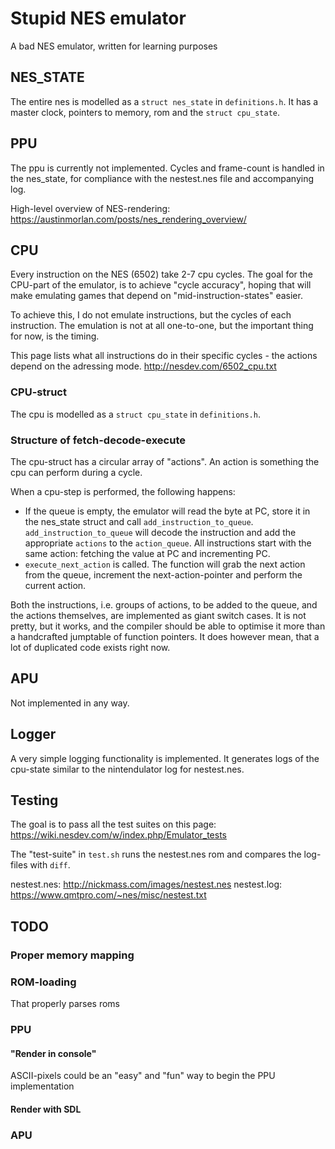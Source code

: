 # Stupid NES emulator

A bad NES emulator, written for learning purposes


## NES_STATE
The entire nes is modelled as a `struct nes_state` in `definitions.h`.
It has a master clock, pointers to memory, rom and the `struct cpu_state`.

## PPU
The ppu is currently not implemented. Cycles and frame-count is handled in the nes_state, for compliance with the nestest.nes file and accompanying log.


High-level overview of NES-rendering:
https://austinmorlan.com/posts/nes_rendering_overview/


## CPU
Every instruction on the NES (6502) take 2-7 cpu cycles.
The goal for the CPU-part of the emulator, is to achieve "cycle accuracy", hoping that will make emulating games that depend on "mid-instruction-states" easier.

To achieve this, I do not emulate instructions, but the cycles of each instruction. The emulation is not at all one-to-one, but the important thing for now, is the timing.

This page lists what all instructions do in their specific cycles - the actions depend on the adressing mode. http://nesdev.com/6502_cpu.txt

### CPU-struct
The cpu is modelled as a `struct cpu_state` in `definitions.h`.


### Structure of fetch-decode-execute
The cpu-struct has a circular array of "actions". An action is something the cpu can perform during a cycle.

When a cpu-step is performed, the following happens:

- If the queue is empty, the emulator will read the byte at PC, store it in the nes_state struct and call `add_instruction_to_queue`.
`add_instruction_to_queue` will decode the instruction and add the appropriate `actions` to the `action_queue`.
All instructions start with the same action: fetching the value at PC and incrementing PC.
- `execute_next_action` is called. The function will grab the next action from the queue, increment the next-action-pointer and perform the current action.


Both the instructions, i.e. groups of actions, to be added to the queue, and the actions themselves, are implemented as giant switch cases.
It is not pretty, but it works, and the compiler should be able to optimise it more than a handcrafted jumptable of function pointers.
It does however mean, that a lot of duplicated code exists right now.


## APU
Not implemented in any way.

## Logger
A very simple logging functionality is implemented.
It generates logs of the cpu-state similar to the nintendulator log for nestest.nes.
## Testing
The goal is to pass all the test suites on this page:
https://wiki.nesdev.com/w/index.php/Emulator_tests

The "test-suite" in `test.sh` runs the nestest.nes rom and compares the log-files with `diff`.

nestest.nes: http://nickmass.com/images/nestest.nes
nestest.log: https://www.qmtpro.com/~nes/misc/nestest.txt


## TODO
### Proper memory mapping
### ROM-loading
That properly parses roms
### PPU
#### "Render in console"
ASCII-pixels could be an "easy" and "fun" way to begin the PPU implementation
#### Render with SDL

### APU
